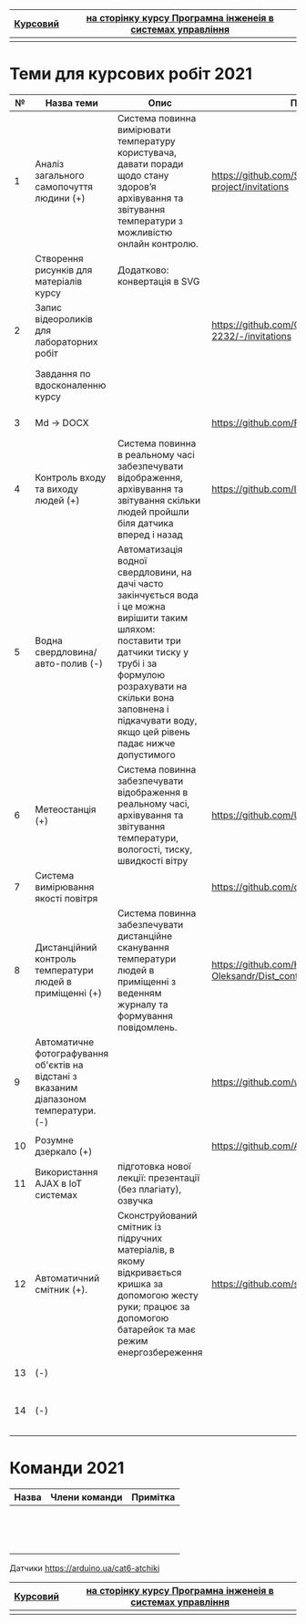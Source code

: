 | [Курсовий](README.md) | [на сторінку курсу Програмна інженеія в системах управління](../README.md) |
| --------------------- | ------------------------------------------------------------ |
|                       |                                                              |

# Теми для курсових робіт 2021

| №    | Назва теми                                                   | Опис                                                         | Примітка                                                 | Команда                                                      |
| ---- | ------------------------------------------------------------ | ------------------------------------------------------------ | -------------------------------------------------------- | ------------------------------------------------------------ |
| 1    | Аналіз загального самопочуття людини (+)                     | Система повинна вимірювати температуру користувача, давати поради щодо стану здоров’я архівування та звітування температури з можливістю онлайн контролю. | https://github.com/SaintMAL/Course-project/invitations   | Верес Дмитро, Ковальов Павло, Леоненко Владислав             |
|      | Створення рисунків для матеріалів курсу                      | Додатково: конвертація в SVG                                 |                                                          | Чайковський Ілля                                             |
| 2    | Запис відеороликів для лабораторних робіт                    |                                                              | https://github.com/CAHbOK-2232/-/invitations             | Шимотюк Сергій                                               |
|      | Завдання по вдосконаленню курсу                              |                                                              |                                                          | Дубковецький Олександр, Журавльов Андрій,                    |
| 3    | Md -> DOCX                                                   |                                                              | https://github.com/Fenix-dw/convertor_md                 | Мамочка Віталій                                              |
| 4    | Контроль входу та виходу людей (+)                           | Система повинна в реальному часі забезпечувати відображення, архівування та звітування скільки людей пройшли біля датчика вперед і назад | https://github.com/Ilyfan/hto-ya-/invitations            | Ступак Ілля                                                  |
| 5    | Водна свердловина/авто-полив (-)                             | Автоматизація водної свердловини, на дачі часто закінчується вода і це можна вирішити таким шляхом: поставити три датчики тиску у трубі і за формулою розрахувати на скільки вона заповнена і підкачувати воду, якщо цей рівень падає нижче допустимого |                                                          | Коломієць Тимур                                              |
| 6    | Метеостанція (+)                                             | Система повинна забезпечувати відображення в реальному часі, архівування та звітування температури, вологості, тиску, швидкості вітру | https://github.com/UstimenkoEugen/meteo_prj              | Бондар Олександр, Устименко Євгеній, Хоменко Анатолій, Яцик Владислав |
| 7    | Система вимірювання якості повітря                           |                                                              | https://github.com/danylukoleg/KursovaPrj                | Данилюк Олег                                                 |
| 8    | Дистанційний контроль температури людей в приміщенні (+)     | Система повинна забезпечувати дистанційне сканування температури людей в приміщенні з веденням журналу та формування повідомлень. | https://github.com/Haiduk-Oleksandr/Dist_control_project | Гайдук Олександр                                             |
| 9    | Автоматичне фотографування об'єктів на відстані з вказаним діапазоном температури. (-) |                                                              | https://github.com/w33zz/kursovarobota                   | Курята Олег                                                  |
|      |                                                              |                                                              |                                                          |                                                              |
| 10   | Розумне дзеркало (+)                                         |                                                              | https://github.com/Artem65/project                       | Сахно Артем                                                  |
| 11   | Використання AJAX в IoT системах                             | підготовка нової лекції: презентації (без плагіату), озвучка |                                                          | Чорний Ілля                                                  |
| 12   | Автоматичний смітник (+).                                    | Сконструйований смітник із підручних матеріалів, в якому відкривається кришка за допомогою жесту руки; працює за допомогою батарейок та має режим енергозбереження | https://github.com/sp4c3cow/arduino_project              | Іонов Олександр, Карюк Євгеній                               |
| 13   | (-)                                                          |                                                              |                                                          | Назарок Максим                                               |
| 14   | (-)                                                          |                                                              |                                                          | Капелюх Ярослав, Коцюрська Анастасія,                        |

# Команди 2021

| Назва | Члени команди | Примітка |
| ----- | ------------- | -------- |
|       |               |          |
|       |               |          |
|       |               |          |
|       |               |          |
|       |               |          |
|       |               |          |
|       |               |          |
|       |               |          |
|       |               |          |
|       |               |          |
|       |               |          |
|       |               |          |
|       |               |          |
|       |               |          |

Датчики https://arduino.ua/cat6-atchiki

| [Курсовий](README.md) | [на сторінку курсу Програмна інженеія в системах управління](../README.md) |
| --------------------- | ------------------------------------------------------------ |
|                       |                                                              |